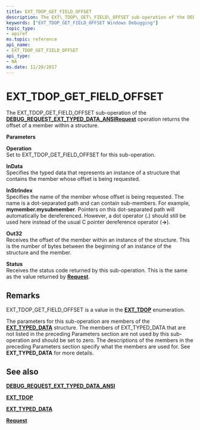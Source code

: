 ```yaml
---
title: EXT_TDOP_GET_FIELD_OFFSET
description: The EXT\_TDOP\_GET\_FIELD\_OFFSET sub-operation of the DEBUG\_REQUEST\_EXT\_TYPED\_DATA\_ANSI Request operation returns the offset of a member within a structure.
keywords: ["EXT_TDOP_GET_FIELD_OFFSET Windows Debugging"]
topic_type:
- apiref
ms.topic: reference
api_name:
- EXT_TDOP_GET_FIELD_OFFSET
api_type:
- NA
ms.date: 11/28/2017
---
```


# EXT\_TDOP\_GET\_FIELD\_OFFSET


The EXT\_TDOP\_GET\_FIELD\_OFFSET sub-operation of the [**DEBUG\_REQUEST\_EXT\_TYPED\_DATA\_ANSI**](debug-request-ext-typed-data-ansi.md)[**Request**](request.md) operation returns the offset of a member within a structure.

**Parameters**

<span id="Operation"></span><span id="operation"></span><span id="OPERATION"></span>**Operation**  
Set to EXT\_TDOP\_GET\_FIELD\_OFFSET for this sub-operation.

<span id="InData"></span><span id="indata"></span><span id="INDATA"></span>**InData**  
Specifies the typed data that represents an instance of a structure that contains the member whose offset is being requested.

<span id="InStrIndex"></span><span id="instrindex"></span><span id="INSTRINDEX"></span>**InStrIndex**  
Specifies the name of the member whose offset is being requested. The name is a dot-separated path and can contain sub-members. For example, **mymember.mysubmember**. Pointers on this dot-separated path will automatically be dereferenced. However, a dot operator (**.**) should still be used here instead of the usual C pointer dereference operator (**-&gt;**).

<span id="Out32"></span><span id="out32"></span><span id="OUT32"></span>**Out32**  
Receives the offset of the member within an instance of the structure. This is the number of bytes between the beginning of an instance of the structure and the member.

<span id="Status"></span><span id="status"></span><span id="STATUS"></span>**Status**  
Receives the status code returned by this sub-operation. This is the same as the value returned by [**Request**](request.md).

## Remarks

EXT\_TDOP\_GET\_FIELD\_OFFSET is a value in the [**EXT\_TDOP**](/windows-hardware/drivers/ddi/wdbgexts/ne-wdbgexts-_ext_tdop) enumeration.

The parameters for this sub-operation are members of the [**EXT\_TYPED\_DATA**](/windows-hardware/drivers/ddi/wdbgexts/ns-wdbgexts-_ext_typed_data) structure. The members of EXT\_TYPED\_DATA that are not listed in the preceding Parameters section are not used by this sub-operation and should be set to zero. The descriptions of the members in the preceding Parameters section specify what the members are used for. See **EXT\_TYPED\_DATA** for more details.

## <span id="see_also"></span>See also


[**DEBUG\_REQUEST\_EXT\_TYPED\_DATA\_ANSI**](debug-request-ext-typed-data-ansi.md)

[**EXT\_TDOP**](/windows-hardware/drivers/ddi/wdbgexts/ne-wdbgexts-_ext_tdop)

[**EXT\_TYPED\_DATA**](/windows-hardware/drivers/ddi/wdbgexts/ns-wdbgexts-_ext_typed_data)

[**Request**](request.md)

 

